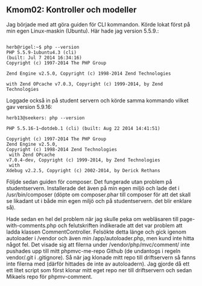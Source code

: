 Kmom02: Kontroller och modeller
------------------------------------
 
Jag började med att göra guiden för CLI kommandon. Körde lokat först på min egen Linux-maskin (Ubuntu). Här hade jag version 5.5.9.:
<code>
<br/><br/>herb@rigel:~$ php --version
<br/>PHP 5.5.9-1ubuntu4.3 (cli) (built: Jul  7 2014 16:34:16)
<br/>Copyright (c) 1997-2014 The PHP Group
<br/>Zend Engine v2.5.0, Copyright (c) 1998-2014 Zend Technologies
<br/>    with Zend OPcache v7.0.3, Copyright (c) 1999-2014, by Zend Technologies
</code>

Loggade också in på student servern och körde samma kommando vilket gav version 5.9.16:
<code>
<br/><br>herb13@seekers: php --version
<br/>PHP 5.5.16-1~dotdeb.1 (cli) (built: Aug 22 2014 14:41:51)
<br/>Copyright (c) 1997-2014 The PHP Group
<br/>Zend Engine v2.5.0, Copyright (c) 1998-2014 Zend Technologies
<br/>    with Zend OPcache v7.0.4-dev, Copyright (c) 1999-2014, by Zend Technologies
<br/>    with Xdebug v2.2.5, Copyright (c) 2002-2014, by Derick Rethans
</code>

Följde sedan guiden för composer. Det fungerade utan problem på studentservern. Installerade det även på min egen miljö och lade det i /usr/bin/composer (döpte om composer.phar till composer för att det skall se likadant ut i både min egen miljö och på studentservern. det blir enklare så).

Hade sedan en hel del problem när jag skulle peka om webläsaren till page-with-comments.php och felutskriften indikerade att det var problem att ladda klassen CommentController. Felsökte detta länge och gick igenom autoloader i /vendor och även min /app/autoloader.php, men kund inte hitta något fel. Det visade sig att filerna under /vendor/php/mvc/comment/ inte pushades upp till mitt phpmvc-me-repo Github (de undantogs i regeln vendor/.git i .gitignore). Så när jag klonade mitt repo till driftservern så fanns inte filerna med (därför hittades de inte av autoloadern). Jag gjorde då ett ett litet script som först klonar mitt eget repo ner till driftservern och sedan Mikaels repo för phpmv-comment. 
